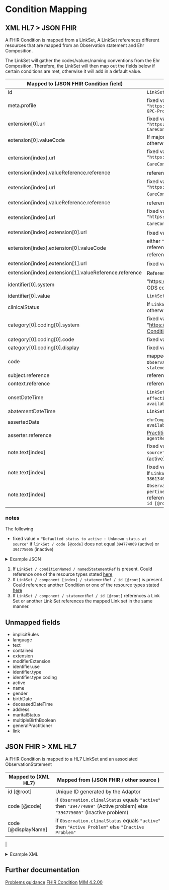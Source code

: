 # Condition Mapping

## XML HL7 > JSON FHIR

A FHIR Condition is mapped from a LinkSet, A LinkSet references different resources that are mapped from an Observation statement and Ehr Composition.

The LinkSet will gather the codes/values/naming conventions from the Ehr Composition. Therefore, the LinkSet will then map out the fields below if certain conditions are met, otherwise it will add in a default value. 

| Mapped to (JSON FHIR Condition field)                  | Mapped from (XML HL7 / other source)                                                                                                                                                               |
|--------------------------------------------------------|----------------------------------------------------------------------------------------------------------------------------------------------------------------------------------------------------|
| id                                                     | `LinkSet / id [@root]`                                                                                                                                                                             |
| meta.profile                                           | fixed value = `"https://fhir.nhs.uk/STU3/StructureDefinition/CareConnect-GPC-ProblemHeader-Condition-1"`                                                                                           |
| extension[0].url                                       | fixed value = `"https://fhir.hl7.org.uk/STU3/StructureDefinition/Extension-CareConnect-ProblemSignificance-1"`                                                                                     |
| extension[0].valueCode                                 | If major is set from the LinkSet then add `"major"` as a value, otherwise add `"minor"`                                                                                                            |
| extension[index].url                                   | fixed value = `"https://fhir.hl7.org.uk/STU3/StructureDefinition/Extension-CareConnect-ActualProblem-1"` <sup>1</sup>                                                                              |
| extension[index].valueReference.reference              | reference to the mapped resource <sup>1</sup>                                                                                                                                                      |
| extension[index].url                                   | fixed value = `"https://fhir.hl7.org.uk/STU3/StructureDefinition/Extension-CareConnect-RelatedClinicalContent-1"` <sup>2</sup>                                                                     |
| extension[index].valueReference.reference              | reference to the mapped resource <sup>2</sup>                                                                                                                                                      |
| extension[index].url                                   | fixed value = `"https://fhir.hl7.org.uk/STU3/StructureDefinition/Extension-CareConnect-RelatedProblemHeader-1"`  <sup>3</sup>                                                                      |
| extension[index].extension[0].url                      | fixed value = `"type"` <sup>3</sup>                                                                                                                                                                |                                                                                                                                                                                          |
| extension[index].extension[0].valueCode                | either `"child"` if `LinkSet.component.statementRef.id [@root]` references another Link Set or `"parent"` if the mapped Link Set is referenced by another Link Set in the same manner <sup>3</sup> |
| extension[index].extension[1].url                      | fixed value = `"target"` <sup>3</sup>                                                                                                                                                              |
| extension[index].extension[1].valueReference.reference | Reference to the child / parent Condition  <sup>3</sup>                                                                                                                                            |
| identifier[0].system                                   | "https://PSSAdaptor/{{odsCode}}}" - where {{osdCode}} is the ODS code of the losing practice                                                                                                       |
| identifier[0].value                                    | `LinkSet / id [@root]`                                                                                                                                                                             |
| clinicalStatus                                         | If `LinkSet / code [@code]` equals `394775005` then `inactive` otherwise `active`                                                                                                                  |
| category[0].coding[0].system                           | fixed value = "https://fhir.hl7.org.uk/STU3/CodeSystem/CareConnect-ConditionCategory-1"                                                                                                            |
| category[0].coding[0].code                             | fixed value = `problem-list-item`                                                                                                                                                                  |
| category[0].coding[0].display                          | fixed value = `Problem List Item`                                                                                                                                                                  |
| code                                                   | mapped from `ObservationSatement / code` where the `Observationstatement` is referenced in `LinkSet / component / statementRef / id [@root]`                                                       |
| subject.reference                                      | reference to the mapped [Patient](../patient/README.md)                                                                                                                                            |
| context.reference                                      | reference to the associated [Encounter](../encounters/README.md)                                                                                                                                   |
| onsetDateTime                                          | `LinkSet / effectiveTime / low [@value]` or else `LinkSet / effectiveTime / center [@value]` or else `LinkSet / availabilitytime [@value]`                                                         |
| abatementDateTime                                      | `LinkSet / effectiveTime / high [@value]`                                                                                                                                                          |
| assertedDate                                           | `ehrComposition / author / time [@value]` or else `EhrExtract / availabilityTime [@value]`                                                                                                         |
| asserter.reference                                     | [Practitioner](../practioners/README.md) referenced by `ehrComposition / participant2[0] / agentRef / id [@root]`                                                                                  |
| note.text[index]                                       | fixed value = `"Defaulted status to active : Unknown status at source"` if `linkSet / code [@code]` does not equal `394774009` (active) or `394775005` (inactive)                                  |
| note.text[index]                                       | fixed value = `"Unspecified Significance: Defaulted to Minor"` if `LinkSet / code / qualifier / name [@code]` does not equal `386134007`                                                           |
| note.text[index]                                       | `ObservationStatement / pertinentInformation / pertinentAnnotation / text` where the `observationStatement` is referenced by `LinkSet / conditionNamed / namedStatementRef / id [@root]`           |


### notes

The following

- fixed value = `"Defaulted status to active : Unknown status at source"` if `linkSet / code [@code]` does not equal `394774009` (active) or `394775005` (inactive)

<details>
    <summary>Example JSON</summary>

```JSON
        {
  "resource": {
    "resourceType": "Condition",
    "id": "BF627285-8E57-46C7-BBAF-27AFBC7C23B8",
    "meta": {
      "profile": [
        "https://fhir.nhs.uk/STU3/StructureDefinition/CareConnect-GPC-ProblemHeader-Condition-1"
      ]
    },
    "extension": [
      {
        "url": "https://fhir.hl7.org.uk/STU3/StructureDefinition/Extension-CareConnect-ProblemSignificance-1",
        "valueCode": "minor"
      },
      {
        "url": "https://fhir.hl7.org.uk/STU3/StructureDefinition/Extension-CareConnect-ActualProblem-1",
        "valueReference": {
          "reference": "AllergyIntolerance/04288662-8B7A-4350-B69B-CE155E992A7C"
        }
      },
      {
        "url": "https://fhir.hl7.org.uk/STU3/StructureDefinition/Extension-CareConnect-RelatedClinicalContent-1",
        "valueReference": {
          "reference": "Condition/0A8290DF-1060-4C61-99FC-D0542B8A8693"
        }
      },
      {
        "url": "https://fhir.hl7.org.uk/STU3/StructureDefinition/Extension-CareConnect-RelatedProblemHeader-1",
        "extension": [
          {
            "url": "type",
            "valueCode": "child"
          },
          {
            "url": "target",
            "valueReference": {
              "reference": "Condition/0A8290DF-1060-4C61-99FC-D0542B8A8693"
            }
          }
        ]
      }
    ],
    "identifier": [
      {
        "system": "https://PSSAdaptor/B83002",
        "value": "BF627285-8E57-46C7-BBAF-27AFBC7C23B8"
      }
    ],
    "clinicalStatus": "active",
    "category": [
      {
        "coding": [
          {
            "system": "https://fhir.hl7.org.uk/STU3/CodeSystem/CareConnect-ConditionCategory-1",
            "code": "problem-list-item",
            "display": "Problem List Item"
          }
        ]
      }
    ],
    "code": {
      "coding": [
        {
          "extension": [
            {
              "url": "https://fhir.nhs.uk/STU3/StructureDefinition/Extension-coding-sctdescid",
              "extension": [
                {
                  "url": "descriptionId",
                  "valueId": "1488801013"
                },
                {
                  "url": "descriptionDisplay",
                  "valueString": "H/O: aspirin allergy"
                }
              ]
            }
          ],
          "system": "http://snomed.info/sct",
          "code": "395102008",
          "display": "H/O: aspirin allergy"
        }
      ],
      "text": "H/O: aspirin allergy"
    },
    "subject": {
      "reference": "Patient/dc9cc923-60ed-40df-8a3e-64dc6bc89bf2"
    },
    "onsetDateTime": "2010-01-13",
    "assertedDate": "2010-01-13T11:41:26+00:00",
    "asserter": {
      "reference": "Practitioner/1E473786-E7FA-785E-C911-A8D38FB56F20"
    },
    "note": [
      {
        "text": "Unspecified Significance: Defaulted to Minor"
      },
      {
        "text": "Drug Allergy - Apsrin"
      },
      {
        "text": "Active Problem, Not Significant (Minor)"
      }
    ]
  }
}
```
</details>

1. If `LinkSet / conditionNamed / namedStatementRef` is present. Could reference one of the resource types stated [here](https://developer.nhs.uk/apis/gpconnect-1-6-0/accessrecord_structured_problems.html#extensionactualproblem)
2. If `LinkSet / component [index] / statementRef / id [@root]` is present. Could reference another Condition or one of the resource types stated [here](https://developer.nhs.uk/apis/gpconnect-1-6-0/accessrecord_structured_problems.html#extensionrelatedclinicalcontent)
3. If `LinkSet / component / statementRef / id [@root]` references a Link Set or another Link Set references the mapped Link set in the same manner.  

## Unmapped fields

- implicitRules
- language
- text
- contained
- extension
- modifierExtension
- identifier.use
- identifier.type
- identifier.type.coding
- active
- name
- gender
- birthDate
- deceasedDateTime
- address
- maritalStatus
- multipleBirthBoolean
- generalPractitioner
- link


## JSON FHIR > XML HL7

A FHIR Condition is mapped to a HL7 LinkSet and an associated ObservationStatement

| Mapped to (XML HL7) | Mapped from (JSON FHIR / other source )                                                                                   |
|---------------------|---------------------------------------------------------------------------------------------------------------------------|
| id [@root]          | Unique ID generated by the Adaptor                                                                                        |
| code [@code]        | if `Observation.clinalStatus` equals `"active"` then `"394774009"` (Active problem) else `"394775005"` (Inactive problem) |
| code [@displayName] | if `Observation.clinalStatus` equals `"active"` then `"Active Problem"` else `"Inactive Problem"`                         |
| 


<details>
    <summary>Example XML</summary>

```XML

<component typeCode="COMP">
    <LinkSet classCode="OBS" moodCode="EVN">
        <id root="6FF44B07-3590-4995-B9E8-C723F962BA73"/>
        <code code="394775005" codeSystem="2.16.840.1.113883.2.1.3.2.4.15" displayName="Inactive Problem">
            <originalText>Inactive Problem, major</originalText>
            <qualifier inverted="false">
                <name code="386134007" codeSystem="2.16.840.1.113883.2.1.3.2.4.15" displayName="Significant"/>
            </qualifier>
        </code>
        <statusCode code="COMPLETE"/>
        <effectiveTime>
            <low value="20100113"/>
            <high value="20100323"/>
        </effectiveTime>
        <availabilityTime value="20100113140445"/>
        <conditionNamed typeCode="NAME" inversionInd="true">
            <namedStatementRef classCode="OBS" moodCode="EVN">
                <id root="D122054B-9740-44F3-9592-604F9352C9BA"/>
            </namedStatementRef>
        </conditionNamed>
        <Participant typeCode="PRF" contextControlCode="OP">
            <agentRef classCode="AGNT">
                <id root="4835D5BA-B9BF-4D49-A4DC-79C536328A3F"/>
            </agentRef>
        </Participant>
    </LinkSet>
</component>
<component typeCode="COMP">
<ObservationStatement classCode="OBS" moodCode="EVN">
    <id root="D122054B-9740-44F3-9592-604F9352C9BA"/>
    <code code="152306018" codeSystem="2.16.840.1.113883.2.1.3.2.4.15" displayName="Allergy to peanuts">
    </code>
    <statusCode code="COMPLETE"/>
    <effectiveTime>
        <low value="20100113"/>
        <high value="20100323"/>
    </effectiveTime>
    <availabilityTime value="20100113140445"/>
    <pertinentInformation typeCode="PERT">
        <sequenceNumber value="+1"/>
        <pertinentAnnotation classCode="OBS" moodCode="EVN">
            <text>Problem Info: Related Problem: Child of Allergy to aspirin Problem Notes: This is a peanut allergy
                (Evolved into H/O: aspirin allergy 13-Jan-2010)
            </text>
        </pertinentAnnotation>
    </pertinentInformation>
</ObservationStatement>
</component>
```

</details>

## Further documentation

[Problems guidance](https://developer.nhs.uk/apis/gpconnect-1-6-0/accessrecord_structured_development_problems_guidance.html)
[FHIR Condition](https://developer.nhs.uk/apis/gpconnect-1-6-0/accessrecord_structured_problems.html)
[MIM 4.2.00](https://data.developer.nhs.uk/dms/mim/4.2.00/Index.htm) 
